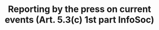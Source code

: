 ---
draft: "false"
title: "Reporting by the press on current events (Art. 5.3(c) 1st part InfoSoc)"
<!--- REQUIRED: title of the exception as used in the list of exception on the homepage --->
short: "info53c-1"
<!--- REQUIRED: short code of the exception --->
summary: ""
<!--- REQUIRED: summary of the the excption - no more than 400 characters--->
linklaw: ""
<!--- OPTIONAL: link to the exception on eur-lex ---> 
---